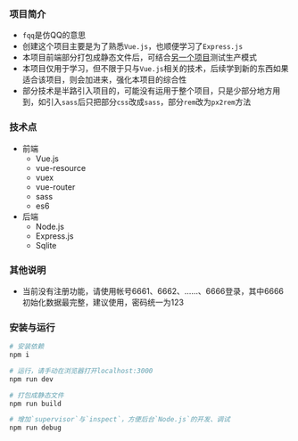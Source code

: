 ### 项目简介

* `fqq`是仿QQ的意思
* 创建这个项目主要是为了熟悉`Vue.js`，也顺便学习了`Express.js`
* 本项目前端部分打包成静态文件后，可结合[另一个项目](https://github.com/wscj/fqq-backend)测试生产模式
* 本项目仅用于学习，但不限于只与`Vue.js`相关的技术，后续学到新的东西如果适合该项目，则会加进来，强化本项目的综合性
* 部分技术是半路引入项目的，可能没有运用于整个项目，只是少部分地方用到，如引入`sass`后只把部分`css`改成`sass`，部分`rem`改为`px2rem`方法

### 技术点

* 前端
	* Vue.js
	* vue-resource
	* vuex
	* vue-router
	* sass
	* es6
* 后端
	* Node.js
	* Express.js
	* Sqlite

### 其他说明
* 当前没有注册功能，请使用帐号6661、6662、……、6666登录，其中6666初始化数据最完整，建议使用，密码统一为123

### 安装与运行

``` bash
# 安装依赖
npm i

# 运行，请手动在浏览器打开localhost:3000
npm run dev

# 打包成静态文件
npm run build

# 增加`supervisor`与`inspect`，方便后台`Node.js`的开发、调试
npm run debug
```
